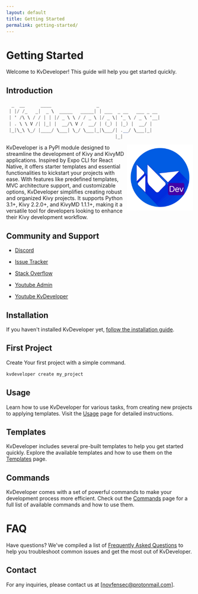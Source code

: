 ```yaml
---
layout: default
title: Getting Started
permalink: getting-started/
---
```


# Getting Started

Welcome to KvDeveloper! This guide will help you get started quickly.

## Introduction
```csharp
  _  __      ____                 _                       
 | |/ /_   _|  _ \  _____   _____| | ___  _ __   ___ _ __ 
 | ' /\ \ / / | | |/ _ \ \ / / _ \ |/ _ \| '_ \ / _ \ '__|
 | . \ \ V /| |_| |  __/\ V /  __/ | (_) | |_) |  __/ |   
 |_|\_\ \_/ |____/ \___| \_/ \___|_|\___/| .__/ \___|_|   
                                         |_|              
```

<img src="https://raw.githubusercontent.com/Novfensec/KvDeveloper/main/kvdeveloper/assets/image_library/kvdeveloper/kvdeveloper_logo256.png" height="178" align="right" padding="11"/>

<p>KvDeveloper is a PyPI module designed to streamline the development of Kivy and KivyMD applications. Inspired by Expo CLI for React Native, it offers starter templates and essential functionalities to kickstart your projects with ease. With features like predefined templates, MVC architecture support, and customizable options, KvDeveloper simplifies creating robust and organized Kivy projects. It supports Python 3.1+, Kivy 2.2.0+, and KivyMD 1.1.1+, making it a versatile tool for developers looking to enhance their Kivy development workflow.</p>

## Community and Support
- <a href="https://discord.com/invite/gpubX9H8p7" rel="noopener" target="_blank">Discord</a>

- <a href="https://github.com/Novfensec/KvDeveloper/issues" rel="noopener" target="_blank">Issue Tracker</a>

- <a href="https://stackoverflow.com/users/16486510/novfensec" rel="noopener" target="_blank">Stack Overflow</a>

- <a href="https://www.youtube.com/@NovfensecInc" rel="noopener" target="_blank">Youtube Admin</a>

- <a href="https://www.youtube.com/@KvDeveloper" rel="noopener" target="_blank">Youtube KvDeveloper</a>

## Installation
If you haven't installed KvDeveloper yet, [follow the installation guide](installation/).

## First Project
Create Your first project with a simple command.

  ```bash
  kvdeveloper create my_project
  ```

## Usage

Learn how to use KvDeveloper for various tasks, from creating new projects to applying templates. Visit the [Usage](usage/) page for detailed instructions.

## Templates

KvDeveloper includes several pre-built templates to help you get started quickly. Explore the available templates and how to use them on the [Templates](templates/) page.

## Commands

KvDeveloper comes with a set of powerful commands to make your development process more efficient. Check out the [Commands](commands/) page for a full list of available commands and how to use them.

# FAQ

Have questions? We've compiled a list of [Frequently Asked Questions](faqs/) to help you troubleshoot common issues and get the most out of KvDeveloper.

## Contact
For any inquiries, please contact us at [novfensec@protonmail.com].